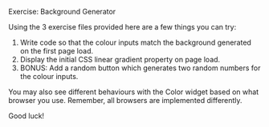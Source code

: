Exercise: Background Generator

Using the 3 exercise files provided here are a few things you can try:

1. Write code so that the colour inputs match the background generated on the first page load. 
2. Display the initial CSS linear gradient property on page load.
3. BONUS: Add a random button which generates two random numbers for the colour inputs.

You may also see different behaviours with the Color widget based on what browser you use. Remember, all browsers are implemented differently. 

Good luck!
